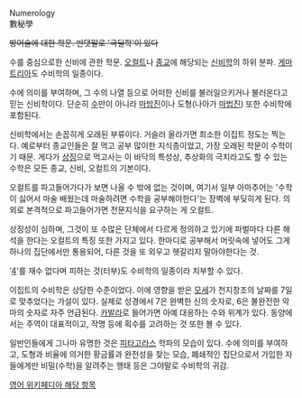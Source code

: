 Numerology  
數秘學

<del>방어술에 대한 학문. 반댓말로 '극딜학'이 있다</del>

수를 중심으로한 신비에 관한 학문. [오컬트](%EC%98%A4%EC%BB%AC%ED%8A%B8.md)나
[종교](%EC%A2%85%EA%B5%90.md)에 해당되는 [신비학](%EC%8B%A0%EB%B9%84%ED%95%99.md)의
하위 분파. [게마트리아](%EA%B2%8C%EB%A7%88%ED%8A%B8%EB%A6%AC%EC%95%84.md)도 수비학의
일종이다.

수에 의미를 부여하며, 그 수의 나열 등으로 어떠한 신비를 불러일으키거나 불러온다고 믿는 신비학이다. 단순히
[수](%EC%88%98.md)만이 아니라 [마방진](%EB%A7%88%EB%B0%A9%EC%A7%84.md)이나 도형(나아가
[마법진](%EB%A7%88%EB%B2%95%EC%A7%84.md)) 또한 수비학에 포함된다.

신비학에서는 손꼽히게 오래된 부류이다. 거슬러 올라가면 최소한 이집트 정도는 찍는다. 예로부터 종교인들은 잘 먹고 공부 많이한 지식층이었고,
가장 오래된 학문이 수학이기 때문. 게다가 [상징](%EC%83%81%EC%A7%95.md)으로 먹고사는 이 바닥의 특성상, 추상화의
극치라고도 할 수 있는 수학은 모든 종교, 신비, 오컬트의 기본이다.

오컬트를 파고들어가다가 보면 나올 수 밖에 없는 것이며, 여기서 일부 아마추어는 '수학이 싫어서 마술 배웠는데 마술하려면 수학을
공부해야한다'는 장벽에 부딪히게 된다. 의외로 본격적으로 파고들어가면 전문지식을 요구하는 게 오컬트.

상징성이 심하며, 그것이 또 수많은 단체에서 다르게 정의하고 있기에 파벌마다 다른 해석을 한다는 오컬트의 특징 또한 가지고 있다. 한마디로
공부해서 머릿속에 넣어도 그게 하나의 집단에서만 통용되어, 다른 것을 또 외우고 헷갈리지 말아야한다는 것.

'[4](4.md)'를 재수 없다며 피하는 것(터부)도 수비학의 일종이라 치부할 수 있다.

이집트의 수비학은 상당한 수준이었다. 이에 영향을 받은 [모세](%EB%AA%A8%EC%84%B8.md)가 천지창조의 날짜를 7일로
맞추었다는 가설이 있다. 실제로 성경에서 7은 완벽한 신의 숫자로, 6은 불완전한 악마의 숫자로 자주 언급된다.
[카발라](%EC%B9%B4%EB%B0%9C%EB%9D%BC.md)로 들어가면 아예 대응하는 수와 위계가 있다. 동양에서는 주역이
대표적이고, 작명 등에 획수를 고려하는 것 또한 볼 수 있다.

일반인들에게 그나마 유명한 것은 [피타고라스](%ED%94%BC%ED%83%80%EA%B3%A0%EB%9D%BC%EC%8A%A4.md)
학파의 모습이 있다. 수에 의미를 부여하고, 도형과 비율에 의거한 황금률과 완전성을 찾는 모습, 폐쇄적인 집단으로서 가입한 자들에게만
비밀(수학)을 알려주는 행태 등은 그야말로 수비학의 귀감.

[영어 위키페디아 해당 항목](http://en.wikipedia.org/wiki/Numerology)

